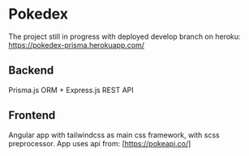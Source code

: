 # Pokedex

The project still in progress with deployed develop branch on heroku: https://pokedex-prisma.herokuapp.com/

## Backend
Prisma.js ORM + Express.js REST API

## Frontend
Angular app with tailwindcss as main css framework, with scss preprocessor. App uses api from:  [https://pokeapi.co/]
